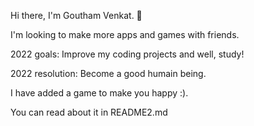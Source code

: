 Hi there, I'm Goutham Venkat. 👋

I'm looking to make more apps and games with friends.

2022 goals: Improve my coding projects and well, study!

2022 resolution: Become a good humain being.

I have added a game to make you happy :).

You can read about it in README2.md
